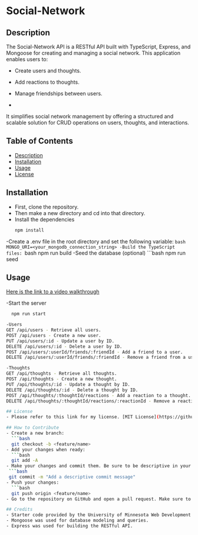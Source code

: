 # Social-Network

## Description 
The Social-Network API is a RESTful API built with TypeScript, Express, and Mongoose for creating and managing a social network.
This application enables users to:

- Create users and thoughts.
- Add reactions to thoughts.
- Manage friendships between users.

- 
It simplifies social network management by offering a structured and scalable solution for CRUD operations on users, thoughts, and interactions.


## Table of Contents 
- [Description](#description)
- [Installation](#installation)
- [Usage](#installation)
- [License](#license)

 ## Installation
  - First, clone the repository.
  - Then make a new directory and cd into that directory.
  - Install the dependencies
      ```bash
      npm install
  -Create a .env file in the root directory and set the following variable:
    ```bash
      MONGO_URI=<your_mongodb_connection_string>
  -Build the TypeScript files:
    ```bash 
      npm run build
  -Seed the database (optional)
    ```bash
      npm run seed

## Usage
[Here is the link to a video walkthrough](https://drive.google.com/file/d/10xeKY_uE_eIQRKjNhaoyCJsx_8TQHjy3/view?usp=sharing)

-Start the server
  ```bash
    npm run start

-Users
GET /api/users - Retrieve all users.
POST /api/users - Create a new user.
PUT /api/users/:id - Update a user by ID.
DELETE /api/users/:id - Delete a user by ID.
POST /api/users/:userId/friends/:friendId - Add a friend to a user.
DELETE /api/users/:userId/friends/:friendId - Remove a friend from a user.

-Thoughts
GET /api/thoughts - Retrieve all thoughts.
POST /api/thoughts - Create a new thought.
PUT /api/thoughts/:id - Update a thought by ID.
DELETE /api/thoughts/:id - Delete a thought by ID.
POST /api/thoughts/:thoughtId/reactions - Add a reaction to a thought.
DELETE /api/thoughts/:thoughtId/reactions/:reactionId - Remove a reaction from a thought.

## License
  - Please refer to this link for my license. [MIT License](https://github.com/yahye-mohamed101/Social-Network?tab=MIT-1-ov-file)

## How to Contribute
  - Create a new branch:
    ```bash
    git checkout -b <feature/name>
  - Add your changes when ready:
    ```bash
    git add -A
  - Make your changes and commit them. Be sure to be descriptive in your message:
   ```bash
   git commit -m "Add a descriptive commit message"
  - Push your changes:
    ```bash
    git push origin <feature/name>
  - Go to the repository on GitHub and open a pull request. Make sure to compare your branch name to the main branch.

## Credits
- Starter code provided by the University of Minnesota Web Development BootCamp.
- Mongoose was used for database modeling and queries.
- Express was used for building the RESTful API.

